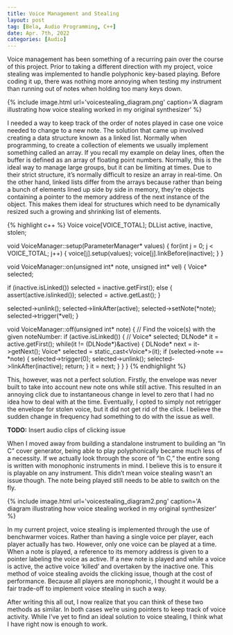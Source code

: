 ```yaml
---
title: Voice Management and Stealing
layout: post
tag: [Bela, Audio Programming, C++]
date: Apr. 7th, 2022
categories: [Audio]
---
```


Voice management has been something of a recurring pain over the course of this project. Prior to taking a different direction with my project, voice stealing was implemented to handle polyphonic key-based playing. Before coding it up, there was nothing more annoying when testing my instrument than running out of notes when holding too many keys down.

{% include image.html url='voicestealing_diagram.png' caption='A diagram illustrating how voice stealing worked in my original synthesizer' %}

I needed a way to keep track of the order of notes played in case one voice needed to change to a new note. The solution that came up involved creating a data structure known as a linked list. Normally when programming, to create a collection of elements we usually implement something called an array. If you recall my example on delay lines, often the buffer is defined as an array of floating point numbers. Normally, this is the ideal way to manage large groups, but it can be limiting at times. Due to their strict structure, it’s normally difficult to resize an array in real-time. On the other hand, linked lists differ from the arrays because rather than being a bunch of elements lined up side by side in memory, they're objects containing a pointer to the memory address of the next instance of the object. This makes them ideal for structures which need to be dynamically resized such a growing and shrinking list of elements.

{% highlight c++ %}
Voice voice[VOICE_TOTAL];
DLList<Voice> active, inactive, stolen;

void VoiceManager::setup(ParameterManager* values) {
  for(int j = 0; j < VOICE_TOTAL; j++) {
    voice[j].setup(values);
    voice[j].linkBefore(inactive);
  }
}

void VoiceManager::on(unsigned int* note, unsigned int* vel) {
  Voice* selected;

  if (inactive.isLinked()) selected = inactive.getFirst();
  else {
    assert(active.islinked());
    selected = active.getLast();
  }

  selected->unlink();
  selected->linkAfter(active);
  selected->setNote(*note);
  selected->trigger(*vel);
}

void VoiceManager::off(unsigned int* note) {
  // Find the voice(s) with the given noteNumber:
  if (active.isLinked()) {
    // Voice* selected;
    DLNode* it = active.getFirst();
    while(it != (DLNode*)&active) {
      DLNode* next = it->getNext();
      Voice* selected = static_cast<Voice*>(it);
      if (selected->note == *note) {
        selected->trigger(0);
        selected->unlink();
        selected->linkAfter(inactive);
        return;
      }
      it = next;
    }
  }
}
{% endhighlight %}



This, however, was not a perfect solution. Firstly, the envelope was never built to take into account new note ons while still active. This resulted in an annoying click due to instantaneous change in level to zero that I had no idea how to deal with at the time. Eventually, I opted to simply not retrigger the envelope for stolen voice, but it did not get rid of the click. I believe the sudden change in frequency had something to do with the issue as well.

**TODO:** Insert audio clips of clicking issue

When I moved away from building a standalone instrument to building an “In C” cover generator, being able to play polyphonically became much less of a necessity. If we actually look through the score of “In C,” the entire song is written with monophonic instruments in mind. I believe this is to ensure it is playable on any instrument. This didn’t mean voice stealing wasn’t an issue though. The note being played still needs to be able to switch on the fly.

{% include image.html url='voicestealing_diagram2.png' caption='A diagram illustrating how voice stealing worked in my original synthesizer' %}

In my current project, voice stealing is implemented through the use of benchwarmer voices. Rather than having a single voice per player, each player actually has two. However, only one voice can be played at a time. When a note is played, a reference to its memory address is given to a pointer labeling the voice as active. If a new note is played and while a voice is active, the active voice ‘killed’ and overtaken by the inactive one. This method of voice stealing avoids the clicking issue, though at the cost of performance. Because all players are monophonic, I thought it would be a fair trade-off to implement voice stealing in such a way.

After writing this all out, I now realize that you can think of these two methods as similar. In both cases we’re using pointers to keep track of voice activity. While I’ve yet to find an ideal solution to voice stealing, I think what I have right now is enough to work.
